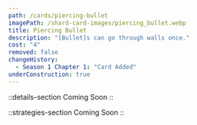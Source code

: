 ```yaml
---
path: /cards/piercing-bullet
imagePath: /shard-card-images/piercing_bullet.webp
title: Piercing Bullet
description: "[Bullet]s can go through walls once."
cost: "4"
removed: false
changeHistory:
  - Season 1 Chapter 1: "Card Added"
underConstruction: true
---
```


::details-section
Coming Soon
::

::strategies-section
Coming Soon
::
